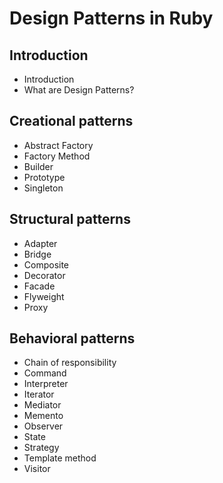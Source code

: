 # Design Patterns in Ruby

## Introduction

* Introduction
* What are Design Patterns?

## Creational patterns

* Abstract Factory
* Factory Method
* Builder
* Prototype
* Singleton

## Structural patterns

* Adapter
* Bridge
* Composite
* Decorator
* Facade
* Flyweight
* Proxy

## Behavioral patterns

* Chain of responsibility
* Command
* Interpreter
* Iterator
* Mediator
* Memento 
* Observer 
* State
* Strategy
* Template method
* Visitor
